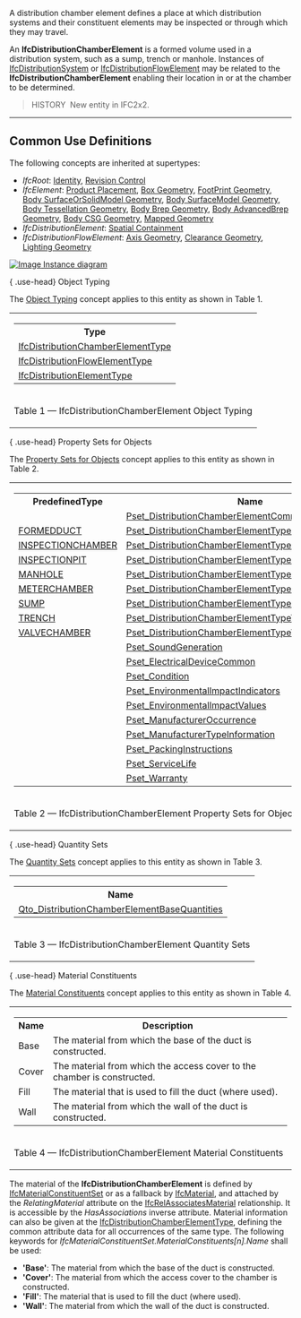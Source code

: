 ﻿A distribution chamber element defines a place at which distribution systems and their constituent elements may be inspected or through which they may travel.

An **IfcDistributionChamberElement** is a formed volume used in a distribution system, such as a sump, trench or manhole. Instances of [IfcDistributionSystem](../../ifcsharedbldgserviceelements/lexical/ifcdistributionsystem.htm) or [IfcDistributionFlowElement](../../ifcsharedbldgserviceelements/lexical/ifcdistributionflowelement.htm) may be related to the **IfcDistributionChamberElement** enabling their location in or at the chamber to be determined.

> HISTORY&nbsp; New entity in IFC2x2.

___
## Common Use Definitions
The following concepts are inherited at supertypes:

* _IfcRoot_: [Identity](../../templates/identity.htm), [Revision Control](../../templates/revision-control.htm)
* _IfcElement_: [Product Placement](../../templates/product-placement.htm), [Box Geometry](../../templates/box-geometry.htm), [FootPrint Geometry](../../templates/footprint-geometry.htm), [Body SurfaceOrSolidModel Geometry](../../templates/body-surfaceorsolidmodel-geometry.htm), [Body SurfaceModel Geometry](../../templates/body-surfacemodel-geometry.htm), [Body Tessellation Geometry](../../templates/body-tessellation-geometry.htm), [Body Brep Geometry](../../templates/body-brep-geometry.htm), [Body AdvancedBrep Geometry](../../templates/body-advancedbrep-geometry.htm), [Body CSG Geometry](../../templates/body-csg-geometry.htm), [Mapped Geometry](../../templates/mapped-geometry.htm)
* _IfcDistributionElement_: [Spatial Containment](../../templates/spatial-containment.htm)
* _IfcDistributionFlowElement_: [Axis Geometry](../../templates/axis-geometry.htm), [Clearance Geometry](../../templates/clearance-geometry.htm), [Lighting Geometry](../../templates/lighting-geometry.htm)

[![Image](../../../img/diagram.png)&nbsp;Instance diagram](../../../annex/annex-d/common-use-definitions/ifcdistributionchamberelement.htm)

{ .use-head}
Object Typing

The [Object Typing](../../templates/object-typing.htm) concept applies to this entity as shown in Table 1.

<table>
<tr><td>
<table class="gridtable">
<tr><th><b>Type</b></th></tr>
<tr><td><a href="../../ifcsharedbldgserviceelements/lexical/ifcdistributionchamberelementtype.htm">IfcDistributionChamberElementType</a></td></tr>
<tr><td><a href="../../ifcsharedbldgserviceelements/lexical/ifcdistributionflowelementtype.htm">IfcDistributionFlowElementType</a></td></tr>
<tr><td><a href="../../ifcproductextension/lexical/ifcdistributionelementtype.htm">IfcDistributionElementType</a></td></tr>
</table>
</td></tr>
<tr><td><p class="table">Table 1 &mdash; IfcDistributionChamberElement Object Typing</p></td></tr></table>

  
  
{ .use-head}
Property Sets for Objects

The [Property Sets for Objects](../../templates/property-sets-for-objects.htm) concept applies to this entity as shown in Table 2.

<table>
<tr><td>
<table class="gridtable">
<tr><th><b>PredefinedType</b></th><th><b>Name</b></th></tr>
<tr><td>&nbsp;</td><td><a href="../../psd/ifcsharedbldgserviceelements/Pset_DistributionChamberElementCommon.xml">Pset_DistributionChamberElementCommon</a></td></tr>
<tr><td><a href="../../ifcsharedbldgserviceelements/lexical/ifcdistributionchamberelementtypeenum.htm">FORMEDDUCT</a></td><td><a href="../../psd/ifcsharedbldgserviceelements/Pset_DistributionChamberElementTypeFormedDuct.xml">Pset_DistributionChamberElementTypeFormedDuct</a></td></tr>
<tr><td><a href="../../ifcsharedbldgserviceelements/lexical/ifcdistributionchamberelementtypeenum.htm">INSPECTIONCHAMBER</a></td><td><a href="../../psd/ifcsharedbldgserviceelements/Pset_DistributionChamberElementTypeInspectionChamber.xml">Pset_DistributionChamberElementTypeInspectionChamber</a></td></tr>
<tr><td><a href="../../ifcsharedbldgserviceelements/lexical/ifcdistributionchamberelementtypeenum.htm">INSPECTIONPIT</a></td><td><a href="../../psd/ifcsharedbldgserviceelements/Pset_DistributionChamberElementTypeInspectionPit.xml">Pset_DistributionChamberElementTypeInspectionPit</a></td></tr>
<tr><td><a href="../../ifcsharedbldgserviceelements/lexical/ifcdistributionchamberelementtypeenum.htm">MANHOLE</a></td><td><a href="../../psd/ifcsharedbldgserviceelements/Pset_DistributionChamberElementTypeManhole.xml">Pset_DistributionChamberElementTypeManhole</a></td></tr>
<tr><td><a href="../../ifcsharedbldgserviceelements/lexical/ifcdistributionchamberelementtypeenum.htm">METERCHAMBER</a></td><td><a href="../../psd/ifcsharedbldgserviceelements/Pset_DistributionChamberElementTypeMeterChamber.xml">Pset_DistributionChamberElementTypeMeterChamber</a></td></tr>
<tr><td><a href="../../ifcsharedbldgserviceelements/lexical/ifcdistributionchamberelementtypeenum.htm">SUMP</a></td><td><a href="../../psd/ifcsharedbldgserviceelements/Pset_DistributionChamberElementTypeSump.xml">Pset_DistributionChamberElementTypeSump</a></td></tr>
<tr><td><a href="../../ifcsharedbldgserviceelements/lexical/ifcdistributionchamberelementtypeenum.htm">TRENCH</a></td><td><a href="../../psd/ifcsharedbldgserviceelements/Pset_DistributionChamberElementTypeTrench.xml">Pset_DistributionChamberElementTypeTrench</a></td></tr>
<tr><td><a href="../../ifcsharedbldgserviceelements/lexical/ifcdistributionchamberelementtypeenum.htm">VALVECHAMBER</a></td><td><a href="../../psd/ifcsharedbldgserviceelements/Pset_DistributionChamberElementTypeValveChamber.xml">Pset_DistributionChamberElementTypeValveChamber</a></td></tr>
<tr><td>&nbsp;</td><td><a href="../../psd/ifcsharedbldgserviceelements/Pset_SoundGeneration.xml">Pset_SoundGeneration</a></td></tr>
<tr><td>&nbsp;</td><td><a href="../../psd/ifcelectricaldomain/Pset_ElectricalDeviceCommon.xml">Pset_ElectricalDeviceCommon</a></td></tr>
<tr><td>&nbsp;</td><td><a href="../../psd/ifcsharedfacilitieselements/Pset_Condition.xml">Pset_Condition</a></td></tr>
<tr><td>&nbsp;</td><td><a href="../../psd/ifcproductextension/Pset_EnvironmentalImpactIndicators.xml">Pset_EnvironmentalImpactIndicators</a></td></tr>
<tr><td>&nbsp;</td><td><a href="../../psd/ifcproductextension/Pset_EnvironmentalImpactValues.xml">Pset_EnvironmentalImpactValues</a></td></tr>
<tr><td>&nbsp;</td><td><a href="../../psd/ifcsharedfacilitieselements/Pset_ManufacturerOccurrence.xml">Pset_ManufacturerOccurrence</a></td></tr>
<tr><td>&nbsp;</td><td><a href="../../psd/ifcsharedfacilitieselements/Pset_ManufacturerTypeInformation.xml">Pset_ManufacturerTypeInformation</a></td></tr>
<tr><td>&nbsp;</td><td><a href="../../psd/ifcsharedmgmtelements/Pset_PackingInstructions.xml">Pset_PackingInstructions</a></td></tr>
<tr><td>&nbsp;</td><td><a href="../../psd/ifcsharedfacilitieselements/Pset_ServiceLife.xml">Pset_ServiceLife</a></td></tr>
<tr><td>&nbsp;</td><td><a href="../../psd/ifcsharedfacilitieselements/Pset_Warranty.xml">Pset_Warranty</a></td></tr>
</table>
</td></tr>
<tr><td><p class="table">Table 2 &mdash; IfcDistributionChamberElement Property Sets for Objects</p></td></tr></table>

  
  
{ .use-head}
Quantity Sets

The [Quantity Sets](../../templates/quantity-sets.htm) concept applies to this entity as shown in Table 3.

<table>
<tr><td>
<table class="gridtable">
<tr><th><b>Name</b></th></tr>
<tr><td><a href="../../qto/ifcsharedbldgserviceelements/Qto_DistributionChamberElementBaseQuantities.xml">Qto_DistributionChamberElementBaseQuantities</a></td></tr>
</table>
</td></tr>
<tr><td><p class="table">Table 3 &mdash; IfcDistributionChamberElement Quantity Sets</p></td></tr></table>

  
  
{ .use-head}
Material Constituents

The [Material Constituents](../../templates/material-constituents.htm) concept applies to this entity as shown in Table 4.

<table>
<tr><td>
<table class="gridtable">
<tr><th><b>Name</b></th><th><b>Description</b></th></tr>
<tr><td>Base</td><td>The material from which the base of the duct is constructed.</td></tr>
<tr><td>Cover</td><td>The material from which the access cover to the chamber is constructed.</td></tr>
<tr><td>Fill</td><td>The material that is  used to fill the duct (where used).</td></tr>
<tr><td>Wall</td><td>The material from which the wall of the duct is constructed.</td></tr>
</table>
</td></tr>
<tr><td><p class="table">Table 4 &mdash; IfcDistributionChamberElement Material Constituents</p></td></tr></table>

The material of the **IfcDistributionChamberElement** is defined by [IfcMaterialConstituentSet](../../ifcmaterialresource/lexical/ifcmaterialconstituentset.htm) or as a fallback by [IfcMaterial](../../ifcmaterialresource/lexical/ifcmaterial.htm), and attached by the _RelatingMaterial_ attribute on the [IfcRelAssociatesMaterial](../../ifcproductextension/lexical/ifcrelassociatesmaterial.htm) relationship. It is accessible by the _HasAssociations_ inverse attribute. Material information can also be given at the [IfcDistributionChamberElementType](../../ifcsharedbldgserviceelements/lexical/ifcdistributionchamberelementtype.htm), defining the common attribute data for all occurrences of the same type. The following keywords for _IfcMaterialConstituentSet.MaterialConstituents[n].Name_ shall be used:

* **'Base'**: The material from which the base of the duct is constructed.
* **'Cover'**: The material from which the access cover to the chamber is constructed.
* **'Fill'**: The material that is used to fill the duct (where used).
* **'Wall'**: The material from which the wall of the duct is constructed.
